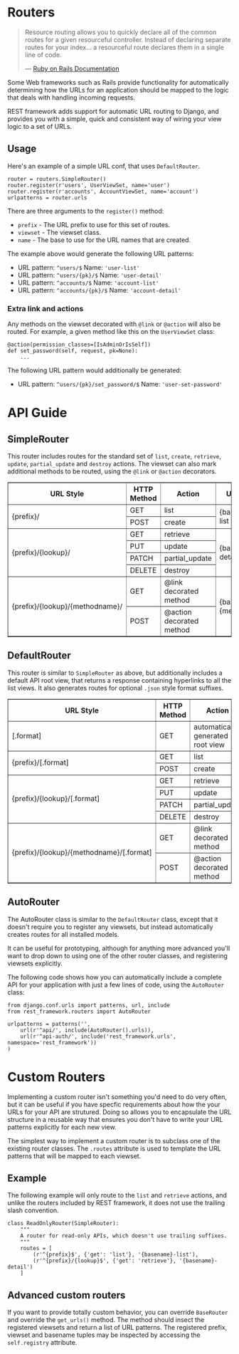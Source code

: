 <a class="github" href="routers.py"></a>

# Routers

> Resource routing allows you to quickly declare all of the common routes for a given resourceful controller. Instead of declaring separate routes for your index... a resourceful route declares them in a single line of code.
>
> &mdash; [Ruby on Rails Documentation][cite]

Some Web frameworks such as Rails provide functionality for automatically determining how the URLs for an application should be mapped to the logic that deals with handling incoming requests.

REST framework adds support for automatic URL routing to Django, and provides you with a simple, quick and consistent way of wiring your view logic to a set of URLs.

## Usage

Here's an example of a simple URL conf, that uses `DefaultRouter`.

    router = routers.SimpleRouter()
    router.register(r'users', UserViewSet, name='user')
    router.register(r'accounts', AccountViewSet, name='account')
    urlpatterns = router.urls

There are three arguments to the `register()` method:

* `prefix` - The URL prefix to use for this set of routes.
* `viewset` - The viewset class.
* `name` - The base to use for the URL names that are created.

The example above would generate the following URL patterns:

* URL pattern: `^users/$`  Name: `'user-list'`
* URL pattern: `^users/{pk}/$`  Name: `'user-detail'`
* URL pattern: `^accounts/$`  Name: `'account-list'`
* URL pattern: `^accounts/{pk}/$`  Name: `'account-detail'`

### Extra link and actions

Any methods on the viewset decorated with `@link` or `@action` will also be routed.
For example, a given method like this on the `UserViewSet` class:

    @action(permission_classes=[IsAdminOrIsSelf])
    def set_password(self, request, pk=None):
        ...

The following URL pattern would additionally be generated:

* URL pattern: `^users/{pk}/set_password/$`  Name: `'user-set-password'`

# API Guide

## SimpleRouter

This router includes routes for the standard set of `list`, `create`, `retrieve`, `update`, `partial_update` and `destroy` actions.  The viewset can also mark additional methods to be routed, using the `@link` or `@action` decorators.

<table border=1>
    <tr><th>URL Style</th><th>HTTP Method</th><th>Action</th><th>URL Name</th></tr>
    <tr><td rowspan=2>{prefix}/</td><td>GET</td><td>list</td><td rowspan=2>{basename}-list</td></tr></tr>
    <tr><td>POST</td><td>create</td></tr>
    <tr><td rowspan=4>{prefix}/{lookup}/</td><td>GET</td><td>retrieve</td><td rowspan=4>{basename}-detail</td></tr></tr>
    <tr><td>PUT</td><td>update</td></tr>
    <tr><td>PATCH</td><td>partial_update</td></tr>
    <tr><td>DELETE</td><td>destroy</td></tr>
    <tr><td rowspan=2>{prefix}/{lookup}/{methodname}/</td><td>GET</td><td>@link decorated method</td><td rowspan=2>{basename}-{methodname}</td></tr>
    <tr><td>POST</td><td>@action decorated method</td></tr>
</table>

## DefaultRouter

This router is similar to `SimpleRouter` as above, but additionally includes a default API root view, that returns a response containing hyperlinks to all the list views.  It also generates routes for optional `.json` style format suffixes.

<table border=1>
    <tr><th>URL Style</th><th>HTTP Method</th><th>Action</th><th>URL Name</th></tr>
    <tr><td>[.format]</td><td>GET</td><td>automatically generated root view</td><td>api-root</td></tr></tr>
    <tr><td rowspan=2>{prefix}/[.format]</td><td>GET</td><td>list</td><td rowspan=2>{basename}-list</td></tr></tr>
    <tr><td>POST</td><td>create</td></tr>
    <tr><td rowspan=4>{prefix}/{lookup}/[.format]</td><td>GET</td><td>retrieve</td><td rowspan=4>{basename}-detail</td></tr></tr>
    <tr><td>PUT</td><td>update</td></tr>
    <tr><td>PATCH</td><td>partial_update</td></tr>
    <tr><td>DELETE</td><td>destroy</td></tr>
    <tr><td rowspan=2>{prefix}/{lookup}/{methodname}/[.format]</td><td>GET</td><td>@link decorated method</td><td rowspan=2>{basename}-{methodname}</td></tr>
    <tr><td>POST</td><td>@action decorated method</td></tr>
</table>

## AutoRouter

The AutoRouter class is similar to the `DefaultRouter` class, except that it doesn't require you to register any viewsets, but instead automatically creates routes for all installed models.

It can be useful for prototyping, although for anything more advanced you'll want to drop down to using one of the other router classes, and registering viewsets explicitly.

The following code shows how you can automatically include a complete API for your application with just a few lines of code, using the `AutoRouter` class:

    from django.conf.urls import patterns, url, include
    from rest_framework.routers import AutoRouter
    
    urlpatterns = patterns('',
        url(r'^api/', include(AutoRouter().urls)),
        url(r'^api-auth/', include('rest_framework.urls', namespace='rest_framework'))
    )

# Custom Routers

Implementing a custom router isn't something you'd need to do very often, but it can be useful if you have specfic requirements about how the your URLs for your API are strutured.  Doing so allows you to encapsulate the URL structure in a reusable way that ensures you don't have to write your URL patterns explicitly for each new view.

The simplest way to implement a custom router is to subclass one of the existing router classes.  The `.routes` attribute is used to template the URL patterns that will be mapped to each viewset. 

## Example

The following example will only route to the `list` and `retrieve` actions, and unlike the routers included by REST framework, it does not use the trailing slash convention.

    class ReadOnlyRouter(SimpleRouter):
        """
        A router for read-only APIs, which doesn't use trailing suffixes.
        """
        routes = [
            (r'^{prefix}$', {'get': 'list'}, '{basename}-list'),
            (r'^{prefix}/{lookup}$', {'get': 'retrieve'}, '{basename}-detail')
        ]

## Advanced custom routers

If you want to provide totally custom behavior, you can override `BaseRouter` and override the `get_urls()` method.  The method should insect the registered viewsets and return a list of URL patterns.  The registered prefix, viewset and basename tuples may be inspected by accessing the `self.registry` attribute.  

[cite]: http://guides.rubyonrails.org/routing.html
